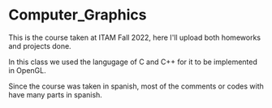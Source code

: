 # Computer_Graphics

This is the course taken at ITAM Fall 2022, here I'll upload both homeworks and projects done. 

In this class we used the langugage of C and C++ for it to be implemented in OpenGL.

Since the course was taken in spanish, most of the comments or codes with have many parts in spanish.
